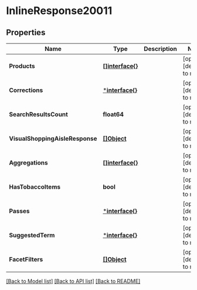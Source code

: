 # InlineResponse20011

## Properties
Name | Type | Description | Notes
------------ | ------------- | ------------- | -------------
**Products** | [**[]interface{}**](interface{}.md) |  | [optional] [default to null]
**Corrections** | [***interface{}**](interface{}.md) |  | [optional] [default to null]
**SearchResultsCount** | **float64** |  | [optional] [default to null]
**VisualShoppingAisleResponse** | [**[]Object**](.md) |  | [optional] [default to null]
**Aggregations** | [**[]interface{}**](interface{}.md) |  | [optional] [default to null]
**HasTobaccoItems** | **bool** |  | [optional] [default to null]
**Passes** | [***interface{}**](interface{}.md) |  | [optional] [default to null]
**SuggestedTerm** | [***interface{}**](interface{}.md) |  | [optional] [default to null]
**FacetFilters** | [**[]Object**](.md) |  | [optional] [default to null]

[[Back to Model list]](../README.md#documentation-for-models) [[Back to API list]](../README.md#documentation-for-api-endpoints) [[Back to README]](../README.md)

